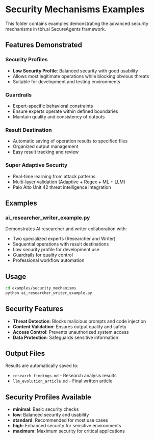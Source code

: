 # Security Mechanisms Examples

This folder contains examples demonstrating the advanced security mechanisms in tbh.ai SecureAgents framework.

## Features Demonstrated

### Security Profiles
- **Low Security Profile**: Balanced security with good usability
- Allows most legitimate operations while blocking obvious threats
- Suitable for development and testing environments

### Guardrails
- Expert-specific behavioral constraints
- Ensure experts operate within defined boundaries
- Maintain quality and consistency of outputs

### Result Destination
- Automatic saving of operation results to specified files
- Organized output management
- Easy result tracking and review

### Super Adaptive Security
- Real-time learning from attack patterns
- Multi-layer validation (Adaptive + Regex + ML + LLM)
- Palo Alto Unit 42 threat intelligence integration

## Examples

### ai_researcher_writer_example.py
Demonstrates AI researcher and writer collaboration with:
- Two specialized experts (Researcher and Writer)
- Sequential operations with result destinations
- Low security profile for development use
- Guardrails for quality control
- Professional workflow automation

## Usage

```bash
cd examples/security_mechanisms
python ai_researcher_writer_example.py
```

## Security Features

- **Threat Detection**: Blocks malicious prompts and code injection
- **Content Validation**: Ensures output quality and safety
- **Access Control**: Prevents unauthorized system access
- **Data Protection**: Safeguards sensitive information

## Output Files

Results are automatically saved to:
- `research_findings.md` - Research analysis results
- `llm_evolution_article.md` - Final written article

## Security Profiles Available

- **minimal**: Basic security checks
- **low**: Balanced security and usability
- **standard**: Recommended for most use cases
- **high**: Enhanced security for sensitive environments
- **maximum**: Maximum security for critical applications
